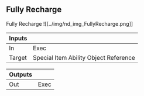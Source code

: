 ## Fully Recharge
Fully Recharge
![[../img/nd_img_FullyRecharge.png]]

|Inputs||
|--|--|
| In | Exec |
| Target | Special Item Ability Object Reference |

|Outputs||
|--|--|
| Out | Exec |
